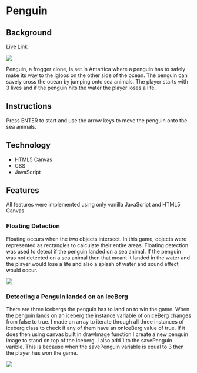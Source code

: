 # Penguin

## Background

[Live Link](http://dmonahan19.com//JavaScript-Game/)

<img src='http://i64.tinypic.com/2draqg9.jpg'>

Penguin, a frogger clone, is set in Antartica where a penguin has to safely make its way to the igloos on the other side of the ocean. The penguin can savely cross the ocean by jumping onto sea animals. The player starts with 3 lives and if the penguin hits the water the player loses a life.

## Instructions

Press ENTER to start and use the arrow keys to move the penguin onto the sea animals.

## Technology
- HTML5 Canvas
- CSS
- JavaScript


## Features

All features were implemented using only vanilla JavaScript and HTML5 Canvas.

### Floating Detection

Floating occurs when the two objects intersect. In this game, objects were represented as rectangles to calculate their entire areas. Floating detection was used to detect if the penguin landed on a sea animal. If the penguin was not detected on a sea animal then that meant it landed in the water and the player would lose a life and also a splash of water and sound effect would occur.

<img src='http://i66.tinypic.com/e5jt05.png'>

### Detecting a Penguin landed on an IceBerg

There are three icebergs the penguin has to land on to win the game. When the penguin lands on an iceberg the instance variable of onIceBerg changes from false to true. I made an array to iterate through all three instances of iceberg class to check if any of them have an onIceBerg value of true. If it does then using canvas built in drawImage function I create a new penguin image to stand on top of the iceberg. I also add 1 to the savePenguin varible. This is because when the savePenguin variable is equal to 3 then the player has won the game.

<img src='http://i66.tinypic.com/2a9o6sh.jpg'>





